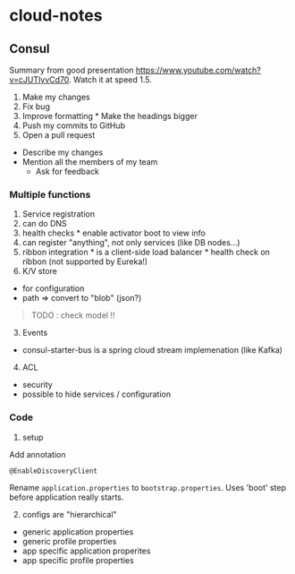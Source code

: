 # cloud-notes

## Consul

Summary from good presentation https://www.youtube.com/watch?v=cJUTIyvCd70. Watch it at speed 1.5.

1. Make my changes
  1. Fix bug
  2. Improve formatting
    * Make the headings bigger
2. Push my commits to GitHub
3. Open a pull request
  * Describe my changes
  * Mention all the members of my team
    * Ask for feedback

### Multiple functions

1. Service registration
  1. can do DNS
  2. health checks 
    * enable activator boot to view info
  3. can register "anything", not only services (like DB nodes...)
  4. ribbon integration
    * is a client-side load balancer
    * health check on ribbon (not supported by Eureka!)
2. K/V store
  * for configuration
  * path => convert to "blob" (json?)

> TODO : check model !!

3. Events
  * consul-starter-bus is a spring cloud stream implemenation (like Kafka)
4. ACL
  * security
  * possible to hide services / configuration


### Code

1. setup

Add annotation

```
@EnableDiscoveryClient
```

Rename `application.properties` to `bootstrap.properties`. Uses 'boot' step before application really starts.

2) configs are "hierarchical"
- generic application properties
- generic profile properties
- app specific application properites
- app specific profile properties


